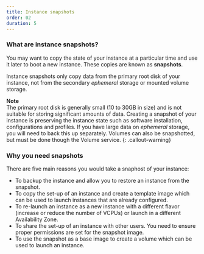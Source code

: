 ```yaml
---
title: Instance snapshots
order: 02
duration: 5
---
```


### What are instance snapshots?

You may want to copy the state of your instance at a particular time and use it later to boot a new instance.
These copies are known as **snapshots**. 

Instance snapshots only copy data from the primary root disk of your instance, not from the secondary _ephemeral_ storage or mounted volume storage.

**Note**  
The primary root disk is generally small (10 to 30GB in size) and is not suitable for storing significant amounts of data.
Creating a snapshot of your instance is preserving the instance state such as software installation, configurations and profiles.
If you have large data on *ephemeral* storage, you will need to back this up separately. Volumes can also be snapshotted, but must be done though the Volume service.
{: .callout-warning}
 
### Why you need snapshots

There are five main reasons you would take a snaphost of your instance:

* To backup the instance and allow you to restore an instance from the snapshot.
* To copy the set-up of an instance and create a template image which can be used to launch instances that are already configured.
* To re-launch an instance as a new instance with a different flavor (increase or reduce the number of VCPUs) or launch in a different Availability Zone.
* To share the set-up of an instance with other users. You need to ensure proper permissions are set for the snapshot image.
* To use the snapshot as a base image to create a volume which can be used to launch an instance.

